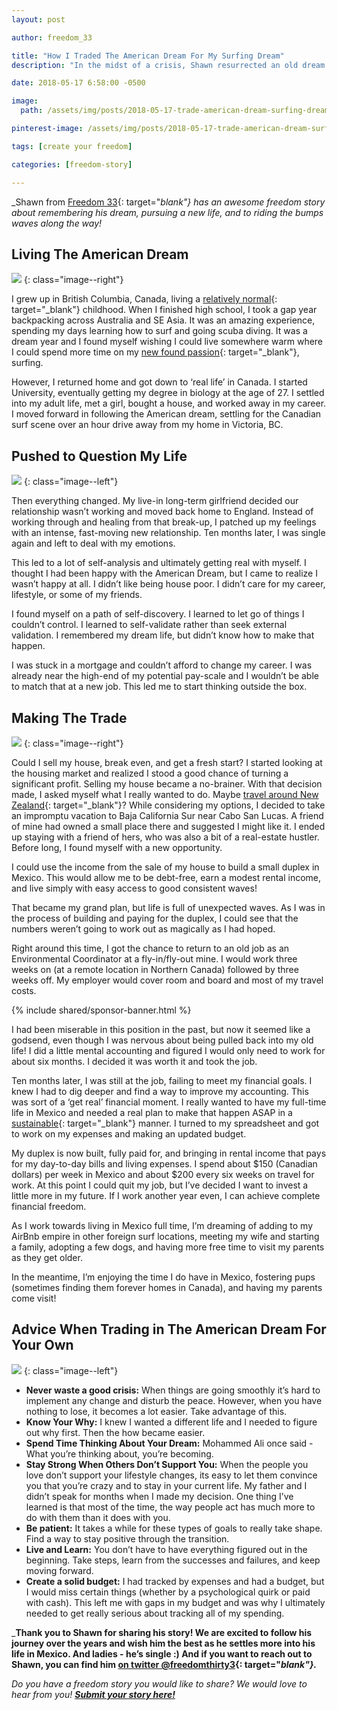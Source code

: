 ```yaml
---
layout: post

author: freedom_33

title: "How I Traded The American Dream For My Surfing Dream"
description: "In the midst of a crisis, Shawn resurrected an old dream - living the life of a surfer. Here's how he made his dream a reality"

date: 2018-05-17 6:58:00 -0500

image:
  path: /assets/img/posts/2018-05-17-trade-american-dream-surfing-dream/surfboard.jpg

pinterest-image: /assets/img/posts/2018-05-17-trade-american-dream-surfing-dream/surfer-dream-life.png

tags: [create your freedom]

categories: [freedom-story]

---
```


_Shawn from [Freedom 33](https://freedomthirtythree.com/2017/10/05/who-am-i/){: target="_blank"} has an awesome freedom story about remembering his dream, pursuing a new life, and to riding the bumps waves along the way!_

## Living The American Dream

![]({{site.url}}/assets/img/posts/2018-05-17-trade-american-dream-surfing-dream/city-street.jpg)
{: class="image--right"}

I grew up in British Columbia, Canada, living a [relatively normal](https://freedomthirtythree.com/2017/10/05/who-am-i/){: target="_blank"} childhood. When I finished high school, I took a gap year backpacking across Australia and SE Asia. It was an amazing experience, spending my days learning how to surf and going scuba diving. It was a dream year and I found myself wishing I could live somewhere warm where I could spend more time on my [new found passion](https://freedomthirtythree.com/2017/09/12/find-your-thing/){: target="_blank"}, surfing.

However, I returned home and got down to ‘real life’ in Canada. I started University, eventually getting my degree in biology at the age of 27. I settled into my adult life, met a girl, bought a house, and worked away in my career. I moved forward in following the American dream, settling for the Canadian surf scene over an hour drive away from my home in Victoria, BC.

## Pushed to Question My Life

![]({{site.url}}/assets/img/posts/2018-05-17-trade-american-dream-surfing-dream/baja-sur.jpg)
{: class="image--left"}

Then everything changed. My live-in long-term girlfriend decided our relationship wasn’t working and moved back home to England. Instead of working through and healing from that break-up, I patched up my feelings with an intense, fast-moving new relationship. Ten months later, I was single again and left to deal with my emotions.

This led to a lot of self-analysis and ultimately getting real with myself. I thought I had been happy with the American Dream, but I came to realize I wasn’t happy at all. I didn’t like being house poor. I didn’t care for my career, lifestyle, or some of my friends.

I found myself on a path of self-discovery. I learned to let go of things I couldn’t control. I learned to self-validate rather than seek external validation. I remembered my dream life, but didn’t know how to make that happen.

I was stuck in a mortgage and couldn’t afford to change my career. I was already near the high-end of my potential pay-scale and I wouldn’t be able to match that at a new job. This led me to start thinking outside the box.

## Making The Trade

![]({{site.url}}/assets/img/posts/2018-05-17-trade-american-dream-surfing-dream/waves.jpg)
{: class="image--right"}

Could I sell my house, break even, and get a fresh start? I started looking at the housing market and realized I stood a good chance of turning a significant profit. Selling my house became a no-brainer.
With that decision made, I asked myself what I really wanted to do. Maybe [travel around New Zealand](https://freedomthirtythree.com/2018/03/16/what-will-you-do-ride-around-new-zealand/){: target="_blank"}? While considering my options, I decided to take an impromptu vacation to Baja California Sur near Cabo San Lucas. A friend of mine had owned a small place there and suggested I might like it. I ended up staying with a friend of hers, who was also a bit of a real-estate hustler. Before long, I found myself with a new opportunity.

I could use the income from the sale of my house to build a small duplex in Mexico. This would allow me to be debt-free, earn a modest rental income, and live simply with easy access to good consistent waves!

That became my grand plan, but life is full of unexpected waves. As I was in the process of building and paying for the duplex, I could see that the numbers weren’t going to work out as magically as I had hoped.

Right around this time, I got the chance to return to an old job as an Environmental Coordinator at a fly-in/fly-out mine. I would work three weeks on (at a remote location in Northern Canada) followed by three weeks off. My employer would cover room and board and most of my travel costs.

{% include shared/sponsor-banner.html %}

I had been miserable in this position in the past, but now it seemed like a godsend, even though I was nervous about being pulled back into my old life! I did a little mental accounting and figured I would only need to work for about six months. I decided it was worth it and took the job.

Ten months later, I was still at the job, failing to meet my financial goals. I knew I had to dig deeper and find a way to improve my accounting. This was sort of a ‘get real’ financial moment. I really wanted to have my full-time life in Mexico and needed a real plan to make that happen ASAP in a [sustainable](https://freedomthirtythree.com/2018/02/01/build-a-sustainable-life/){: target="_blank"} manner. I turned to my spreadsheet and got to work on my expenses and making an updated budget.

My duplex is now built, fully paid for, and bringing in rental income that pays for my day-to-day bills and living expenses. I spend about $150 (Canadian dollars) per week in Mexico and about $200 every six weeks on travel for work. At this point I could quit my job, but I’ve decided I want to invest a little more in my future. If I work another year even, I can achieve complete financial freedom.

As I work towards living in Mexico full time, I’m dreaming of adding to my AirBnb empire in other foreign surf locations, meeting my wife and starting a family, adopting a few dogs, and having more free time to visit my parents as they get older.

In the meantime, I’m enjoying the time I do have in Mexico, fostering pups (sometimes finding them forever homes in Canada), and having my parents come visit!

## Advice When Trading in The American Dream For Your Own

![]({{site.url}}/assets/img/posts/2018-05-17-trade-american-dream-surfing-dream/in-shallows.jpg)
{: class="image--left"}

- __Never waste a good crisis:__ When things are going smoothly it’s hard to implement any change and disturb the peace. However, when you have nothing to lose, it becomes a lot easier.  Take advantage of this.
- __Know Your Why:__ I knew I wanted a different life and I needed to figure out why first. Then the how became easier.
- __Spend Time Thinking About Your Dream:__ Mohammed Ali once said - What you’re thinking about, you’re becoming.
- __Stay Strong When Others Don’t Support You:__ When the people you love don’t support your lifestyle changes, its easy to let them convince you that you’re crazy and to stay in your current life. My father and I didn’t speak for months when I made my decision. One thing I’ve learned is that most of the time, the way people act has much more to do with them than it does with you.
- __Be patient:__ It takes a while for these types of goals to really take shape. Find a way to stay positive through the transition.
- __Live and Learn:__ You don’t have to have everything figured out in the beginning. Take steps, learn from the successes and failures, and keep moving forward.
- __Create a solid budget:__ I had tracked by expenses and had a budget, but I would miss certain things (whether by a psychological quirk or paid with cash). This left me with gaps in my budget and was why I ultimately needed to get really serious about tracking all of my spending.

___Thank you to Shawn for sharing his story! We are excited to follow his journey over the years and wish him the best as he settles more into his life in Mexico. And ladies - he’s single :) And if you want to reach out to Shawn, you can find him [on twitter @freedomthirty3](https://www.twitter.com/freedomthirty3){: target="_blank"}.___

_Do you have a freedom story you would like to share? We would love to hear from you!_ ___[Submit your story here!]({{site.url}}/freedom-stories/#share-your-story)___
